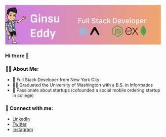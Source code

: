 ![Header Image](./githubBanner.png)

### Hi there 👋

### 🧑‍💻 About Me:
- 🗽 Full Stack Developer from New York City
- 👨‍🎓 Graduated the University of Washington with a B.S. in Informatics
- 🚀 Passionate about startups (cofounded a social mobile ordering startup in college)

### 🤠 Connect with me:
- [LinkedIn](https://www.linkedin.com/in/ginsu-eddy/)
- [Twitter](https://twitter.com/ginsueddy)
- [Instagram](https://www.instagram.com/ginsu.eddy/)
